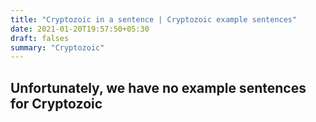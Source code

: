 ```yaml
---
title: "Cryptozoic in a sentence | Cryptozoic example sentences"
date: 2021-01-20T19:57:50+05:30
draft: falses
summary: "Cryptozoic"
---
```

## Unfortunately, we have no example sentences for Cryptozoic                 
